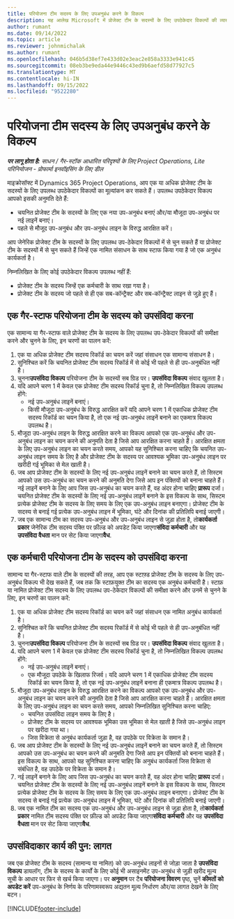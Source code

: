```yaml
---
title: परियोजना टीम सदस्य के लिए उपअनुबंध करने के विकल्प
description: यह आलेख Microsoft में प्रोजेक्ट टीम के सदस्यों के लिए उपठेकेदार विकल्पों की व्याख्या करता है।Dynamics 365 Project Operations
author: rumant
ms.date: 09/14/2022
ms.topic: article
ms.reviewer: johnmichalak
ms.author: rumant
ms.openlocfilehash: 046b5d38ef7e433d02e3eac2e858a3333e941c45
ms.sourcegitcommit: 08eb3be9eda44e9446c43ed9b6aefd58d77927c5
ms.translationtype: MT
ms.contentlocale: hi-IN
ms.lasthandoff: 09/15/2022
ms.locfileid: "9522280"
---
```

# <a name="subcontracting-options-for-project-team-members"></a>परियोजना टीम सदस्य के लिए उपअनुबंध करने के विकल्प

_**पर लागू होता है:** साधन / गैर-स्टॉक आधारित परिदृश्यों के लिए Project Operations, Lite परिनियोजन - प्रोफार्मा इनवॉइसिंग के लिए डील_

माइक्रोसॉफ्ट में Dynamics 365 Project Operations, आप एक या अधिक प्रोजेक्ट टीम के सदस्यों के लिए उपलब्ध उपठेकेदार विकल्पों का मूल्यांकन कर सकते हैं। उपलब्ध उपठेकेदार विकल्प आपको इसकी अनुमति देते हैं:

- चयनित प्रोजेक्ट टीम के सदस्यों के लिए एक नया उप-अनुबंध बनाएं और/या मौजूदा उप-अनुबंध पर नई लाइनें बनाएं। 
- पहले से मौजूद उप-अनुबंध और उप-अनुबंध लाइन के विरुद्ध आरक्षित करें। 

आप जेनेरिक प्रोजेक्ट टीम के सदस्यों के लिए उपलब्ध उप-ठेकेदार विकल्पों में से चुन सकते हैं या प्रोजेक्ट टीम के सदस्यों में से चुन सकते हैं जिन्हें एक नामित संसाधन के साथ स्टाफ किया गया है जो एक अनुबंध कार्यकर्ता है। 

निम्नलिखित के लिए कोई उपठेकेदार विकल्प उपलब्ध नहीं हैं:

- प्रोजेक्ट टीम के सदस्य जिन्हें एक कर्मचारी के साथ रखा गया है। 
- प्रोजेक्ट टीम के सदस्य जो पहले से ही एक सब-कॉन्ट्रैक्ट और सब-कॉन्ट्रैक्ट लाइन से जुड़े हुए हैं। 

## <a name="subcontracting-an-unstaffed-project-team-member"></a>एक गैर-स्टाफ परियोजना टीम के सदस्य को उपसंविदा करना

एक सामान्य या गैर-स्टाफ वाले प्रोजेक्ट टीम के सदस्य के लिए उपलब्ध उप-ठेकेदार विकल्पों की समीक्षा करने और चुनने के लिए, इन चरणों का पालन करें:

1. एक या अधिक प्रोजेक्ट टीम सदस्य रिकॉर्ड का चयन करें जहां संसाधन एक सामान्य संसाधन है।
2. सुनिश्चित करें कि चयनित प्रोजेक्ट टीम सदस्य रिकॉर्ड में से कोई भी पहले से ही उप-अनुबंधित नहीं है। 
3. चुनना**उपसंविदा विकल्प** परियोजना टीम के सदस्यों सब ग्रिड पर। **उपसंविदा विकल्प** संवाद खुलता है। 
4. यदि आपने चरण 1 में केवल एक प्रोजेक्ट टीम सदस्य रिकॉर्ड चुना है, तो निम्नलिखित विकल्प उपलब्ध होंगे:
    - नई उप-अनुबंध लाइनें बनाएं। 
    - किसी मौजूदा उप-अनुबंध के विरुद्ध आरक्षित करें यदि आपने चरण 1 में एकाधिक प्रोजेक्ट टीम सदस्य रिकॉर्ड का चयन किया है, तो एक नई उप-अनुबंध लाइनें बनाने का एकमात्र विकल्प उपलब्ध है।
5. मौजूदा उप-अनुबंध लाइन के विरुद्ध आरक्षित करने का विकल्प आपको एक उप-अनुबंध और उप-अनुबंध लाइन का चयन करने की अनुमति देता है जिसे आप आरक्षित करना चाहते हैं। आरक्षित क्षमता के लिए उप-अनुबंध लाइन का चयन करते समय, आपको यह सुनिश्चित करना चाहिए कि चयनित उप-अनुबंध लाइन समय के लिए है और प्रोजेक्ट टीम के सदस्य पर आवश्यक भूमिका उप-अनुबंध लाइन पर खरीदी गई भूमिका से मेल खाती है।
6. जब आप प्रोजेक्ट टीम के सदस्यों के लिए नई उप-अनुबंध लाइनें बनाने का चयन करते हैं, तो सिस्टम आपको उस उप-अनुबंध का चयन करने की अनुमति देगा जिसे आप इन पंक्तियों को बनाना चाहते हैं। नई लाइनें बनाने के लिए आप जिस उप-अनुबंध का चयन करते हैं, वह अंदर होना चाहिए **प्रारूप** दर्जा। चयनित प्रोजेक्ट टीम के सदस्यों के लिए नई उप-अनुबंध लाइनें बनाने के इस विकल्प के साथ, सिस्टम प्रत्येक प्रोजेक्ट टीम के सदस्य के लिए समय के लिए एक उप-अनुबंध लाइन बनाएगा। प्रोजेक्ट टीम के सदस्य से बनाई गई प्रत्येक उप-अनुबंध लाइन में भूमिका, घंटे और दिनांक की प्रतिलिपि बनाई जाएगी। 
7. जब एक सामान्य टीम का सदस्य उप-अनुबंध और उप-अनुबंध लाइन से जुड़ा होता है, तो**कार्यकर्ता प्रकार** जेनेरिक टीम सदस्य पंक्ति पर फ़ील्ड को अपडेट किया जाएगा**संविदा कर्मचारी** और यह **उपसंविदा वैधता** मान पर सेट किया जाएगा**वैध**.

## <a name="subcontracting-a-staffed-project-team-member"></a>एक कर्मचारी परियोजना टीम के सदस्य को उपसंविदा करना

सामान्य या गैर-स्टाफ वाले टीम के सदस्यों की तरह, आप एक स्टाफ़्ड प्रोजेक्ट टीम के सदस्य के लिए उप-अनुबंध विकल्प भी देख सकते हैं, जब तक कि स्टाफ़युक्त टीम का सदस्य एक अनुबंध कर्मचारी है। स्टाफ़ या नामित प्रोजेक्ट टीम सदस्य के लिए उपलब्ध उप-ठेकेदार विकल्पों की समीक्षा करने और उनमें से चुनने के लिए, इन चरणों का पालन करें:

1. एक या अधिक प्रोजेक्ट टीम सदस्य रिकॉर्ड का चयन करें जहां संसाधन एक नामित अनुबंध कार्यकर्ता है।
2. सुनिश्चित करें कि चयनित प्रोजेक्ट टीम सदस्य रिकॉर्ड में से कोई भी पहले से ही उप-अनुबंधित नहीं है। 
3. चुनना**उपसंविदा विकल्प** परियोजना टीम के सदस्यों सब ग्रिड पर। **उपसंविदा विकल्प** संवाद खुलता है। 
4. यदि आपने चरण 1 में केवल एक प्रोजेक्ट टीम सदस्य रिकॉर्ड चुना है, तो निम्नलिखित विकल्प उपलब्ध होंगे:
      - नई उप-अनुबंध लाइनें बनाएं।
      - एक मौजूदा उपठेके के खिलाफ रिजर्व।
  यदि आपने चरण 1 में एकाधिक प्रोजेक्ट टीम सदस्य रिकॉर्ड का चयन किया है, तो एक नई उप-अनुबंध लाइनें बनाना ही एकमात्र विकल्प उपलब्ध है।
5. मौजूदा उप-अनुबंध लाइन के विरुद्ध आरक्षित करने का विकल्प आपको एक उप-अनुबंध और उप-अनुबंध लाइन का चयन करने की अनुमति देता है जिसे आप आरक्षित करना चाहते हैं। आरक्षित क्षमता के लिए उप-अनुबंध लाइन का चयन करते समय, आपको निम्नलिखित सुनिश्चित करना चाहिए:
      - चयनित उपसंविदा लाइन समय के लिए है। 
      - प्रोजेक्ट टीम के सदस्य पर आवश्यक भूमिका उस भूमिका से मेल खाती है जिसे उप-अनुबंध लाइन पर खरीदा गया था। 
      - जिस विक्रेता से अनुबंध कार्यकर्ता जुड़ा है, वह उपठेके पर विक्रेता के समान है।
6. जब आप प्रोजेक्ट टीम के सदस्यों के लिए नई उप-अनुबंध लाइनें बनाने का चयन करते हैं, तो सिस्टम आपको उस उप-अनुबंध का चयन करने की अनुमति देगा जिसे आप इन पंक्तियों को बनाना चाहते हैं। इस विकल्प के साथ, आपको यह सुनिश्चित करना चाहिए कि अनुबंध कार्यकर्ता जिस विक्रेता से संबंधित है, वह उपठेके पर विक्रेता के समान है। 
7. नई लाइनें बनाने के लिए आप जिस उप-अनुबंध का चयन करते हैं, वह अंदर होना चाहिए **प्रारूप** दर्जा। चयनित प्रोजेक्ट टीम के सदस्यों के लिए नई उप-अनुबंध लाइनें बनाने के इस विकल्प के साथ, सिस्टम प्रत्येक प्रोजेक्ट टीम के सदस्य के लिए समय के लिए एक उप-अनुबंध लाइन बनाएगा। प्रोजेक्ट टीम के सदस्य से बनाई गई प्रत्येक उप-अनुबंध लाइन में भूमिका, घंटे और दिनांक की प्रतिलिपि बनाई जाएगी।  
8. जब एक नामित टीम का सदस्य एक उप-अनुबंध और उप-अनुबंध लाइन से जुड़ा होता है, तो**कार्यकर्ता प्रकार** नामित टीम सदस्य पंक्ति पर फ़ील्ड को अपडेट किया जाएगा**संविदा कर्मचारी** और यह **उपसंविदा वैधता** मान पर सेट किया जाएगा**वैध**.

## <a name="re-costing-subcontractor-assignments"></a>उपसंविदाकार कार्य की पुन: लागत

जब एक प्रोजेक्ट टीम के सदस्य (सामान्य या नामित) को उप-अनुबंध लाइनों से जोड़ा जाता है **उपसंविदा विकल्प** डायलॉग, टीम के सदस्य के कार्यों के लिए कोई भी असाइनमेंट उप-अनुबंध से जुड़ी खरीद मूल्य सूची के आधार पर फिर से खर्च किया जाएगा। पर **अनुमान** पर टैब **परियोजना विवरण** पृष्ठ, चुनें **कीमतों को अपडेट करें** उप-अनुबंध के निर्णय के परिणामस्वरूप अद्यतन मूल्य निर्धारण और/या लागत देखने के लिए बटन।

[!INCLUDE[footer-include](../../includes/footer-banner.md)]
